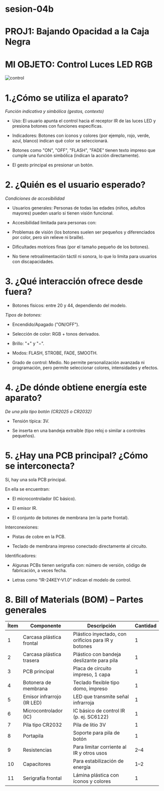 # sesion-04b

# PROJ1: Bajando Opacidad a la Caja Negra

# MI OBJETO: Control Luces LED RGB

![control](https://mercotecnia.cl/wp-content/uploads/2021/06/Controlador-Cinta-Led-con-Control-Remoto-44-botones.jpeg)

# **1.¿Cómo se utiliza el aparato?**

*Función indicativa y simbólica (gestos, contexto)*

- Uso: El usuario apunta el control hacia el receptor IR de las luces LED y presiona botones con funciones específicas.

- Indicadores: Botones con íconos y colores (por ejemplo, rojo, verde, azul, blanco) indican qué color se seleccionará.

- Botones como "ON", "OFF", "FLASH", "FADE" tienen texto impreso que cumple una función simbólica (indican la acción directamente).

- El gesto principal es presionar un botón.

# **2. ¿Quién es el usuario esperado?**

*Condiciones de accesibilidad*

- Usuarios generales: Personas de todas las edades (niños, adultos mayores) pueden usarlo si tienen visión funcional.

- Accesibilidad limitada para personas con:

- Problemas de visión (los botones suelen ser pequeños y diferenciados por color, pero sin relieve ni braille).

- Dificultades motrices finas (por el tamaño pequeño de los botones).

- No tiene retroalimentación táctil ni sonora, lo que lo limita para usuarios con discapacidades.

# **3. ¿Qué interacción ofrece desde fuera?**

- Botones físicos: entre 20 y 44, dependiendo del modelo.

*Tipos de botones:*

- Encendido/Apagado ("ON/OFF").

- Selección de color: RGB + tonos derivados.

- Brillo: "+" y "−".

- Modos: FLASH, STROBE, FADE, SMOOTH.

- Grado de control: Medio. No permite personalización avanzada ni programación, pero permite seleccionar colores, intensidades y efectos.

# **4. ¿De dónde obtiene energía este aparato?**

*De una pila tipo botón (CR2025 o CR2032)*

- Tensión típica: 3V.

- Se inserta en una bandeja extraíble (tipo reloj o similar a controles pequeños).

# **5. ¿Hay una PCB principal? ¿Cómo se interconecta?**

Sí, hay una sola PCB principal.

En ella se encuentran:

- El microcontrolador (IC básico).

- El emisor IR.

- El conjunto de botones de membrana (en la parte frontal).

Interconexiones:

- Pistas de cobre en la PCB.

- Teclado de membrana impreso conectado directamente al circuito.

Identificadores:

- Algunas PCBs tienen serigrafía con: número de versión, código de fabricación, a veces fecha.

- Letras como “IR-24KEY-V1.0” indican el modelo de control.















# **8. Bill of Materials (BOM) – Partes generales**

| Ítem | Componente                 | Descripción                                  | Cantidad |
|------|----------------------------|----------------------------------------------|----------|
| 1    | Carcasa plástica frontal  | Plástico inyectado, con orificios para IR y botones | 1        |
| 2    | Carcasa plástica trasera  | Plástico con bandeja deslizante para pila    | 1        |
| 3    | PCB principal              | Placa de circuito impreso, 1 capa            | 1        |
| 4    | Botonera de membrana       | Teclado flexible tipo domo, impreso          | 1        |
| 5    | Emisor infrarrojo (IR LED)| LED que transmite señal infrarroja           | 1        |
| 6    | Microcontrolador (IC)     | IC básico de control IR (p. ej. SC6122)      | 1        |
| 7    | Pila tipo CR2032          | Pila de litio 3V                             | 1        |
| 8    | Portapila                 | Soporte para pila de botón                   | 1        |
| 9    | Resistencias              | Para limitar corriente al IR y otros usos    | 2–4      |
| 10   | Capacitores               | Para estabilización de energía               | 1–2      |
| 11   | Serigrafía frontal        | Lámina plástica con íconos y colores         | 1        |




